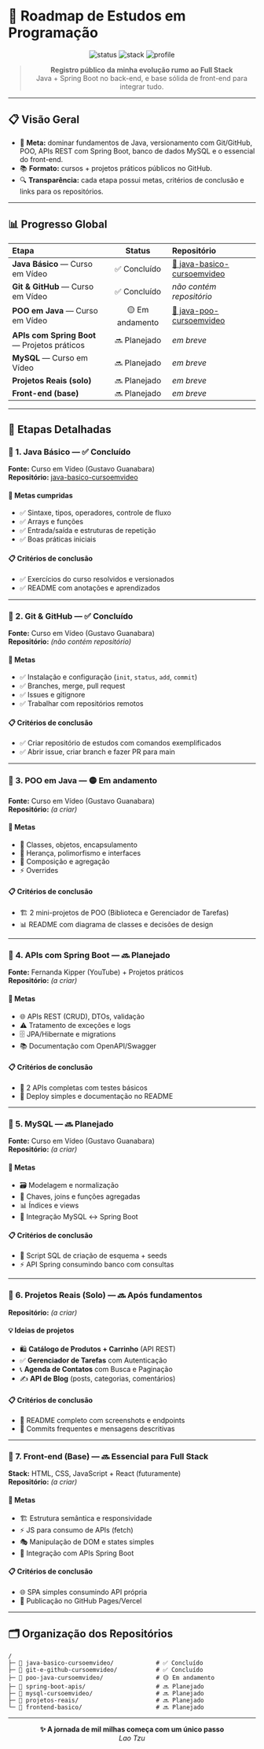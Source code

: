 # 🚀 Roadmap de Estudos em Programação

<div align="center">

![status](https://img.shields.io/badge/status-em%20andamento-yellow)
![stack](https://img.shields.io/badge/foco-Java%20%7C%20Spring%20Boot%20%7C%20MySQL-blue)
![profile](https://img.shields.io/badge/github-arthurronaldodasilvaa--commits-black)

> **Registro público da minha evolução rumo ao Full Stack**  
> Java + Spring Boot no back-end, e base sólida de front-end para integrar tudo.

</div>

---

## 📋 Visão Geral

- 🎯 **Meta:** dominar fundamentos de Java, versionamento com Git/GitHub, POO, APIs REST com Spring Boot, banco de dados MySQL e o essencial do front-end.
- 📚 **Formato:** cursos + projetos práticos públicos no GitHub.
- 🔍 **Transparência:** cada etapa possui metas, critérios de conclusão e links para os repositórios.

---

## 📊 Progresso Global

| Etapa | Status | Repositório |
|:------|:------:|:------------|
| **Java Básico** — Curso em Vídeo | ✅ Concluído | [🔗 java-basico-cursoemvideo](https://github.com/arthurronaldodasilvaa-commits/java-basico-cursoemvideo) |
| **Git & GitHub** — Curso em Vídeo | ✅ Concluído | *não contém repositório*  |
| **POO em Java** — Curso em Vídeo | 🟡 Em andamento | [🔗 java-poo-cursoemvideo](https://github.com/arthurronaldodasilvaa-commits/java-poo-cursoemvideo) |
| **APIs com Spring Boot** — Projetos práticos | 🔜 Planejado | *em breve* |
| **MySQL** — Curso em Vídeo | 🔜 Planejado | *em breve* |
| **Projetos Reais (solo)** | 🔜 Planejado | *em breve* |
| **Front-end (base)** | 🔜 Planejado | *em breve* |

---

## 🧭 Etapas Detalhadas

### 📘 1. Java Básico — ✅ Concluído
**Fonte:** Curso em Vídeo (Gustavo Guanabara)  
**Repositório:** [java-basico-cursoemvideo](https://github.com/arthurronaldodasilvaa-commits/java-basico-cursoemvideo)

#### 🎯 Metas cumpridas
- ✅ Sintaxe, tipos, operadores, controle de fluxo
- ✅ Arrays e funções
- ✅ Entrada/saída e estruturas de repetição
- ✅ Boas práticas iniciais

#### 📋 Critérios de conclusão
- ✅ Exercícios do curso resolvidos e versionados
- ✅ README com anotações e aprendizados

---

### 📙 2. Git & GitHub — ✅ Concluído
**Fonte:** Curso em Vídeo (Gustavo Guanabara)  
**Repositório:** *(não contém repositório)*

#### 🎯 Metas
- ✅ Instalação e configuração (`init`, `status`, `add`, `commit`)
- ✅ Branches, merge, pull request
- ✅ Issues e gitignore
- ✅ Trabalhar com repositórios remotos

#### 📋 Critérios de conclusão
- ✅ Criar repositório de estudos com comandos exemplificados
- ✅ Abrir issue, criar branch e fazer PR para main

---

### 📗 3. POO em Java — 🟡 Em andamento
**Fonte:** Curso em Vídeo (Gustavo Guanabara)  
**Repositório:** *(a criar)*

#### 🎯 Metas
- 🧩 Classes, objetos, encapsulamento
- 🔄 Herança, polimorfismo e interfaces
- 🧱 Composição e agregação
- ⚡ Overrides

#### 📋 Critérios de conclusão
- 🏗️ 2 mini-projetos de POO (Biblioteca e Gerenciador de Tarefas)
- 📊 README com diagrama de classes e decisões de design

---

### 📕 4. APIs com Spring Boot — 🔜 Planejado
**Fonte:** Fernanda Kipper (YouTube) + Projetos práticos  
**Repositório:** *(a criar)*

#### 🎯 Metas
- 🌐 APIs REST (CRUD), DTOs, validação
- ⚠️ Tratamento de exceções e logs
- 🗄️ JPA/Hibernate e migrations
- 📚 Documentação com OpenAPI/Swagger

#### 📋 Critérios de conclusão
- 🔌 2 APIs completas com testes básicos
- 🚀 Deploy simples e documentação no README

---

### 📒 5. MySQL — 🔜 Planejado
**Fonte:** Curso em Vídeo (Gustavo Guanabara)  
**Repositório:** *(a criar)*

#### 🎯 Metas
- 🗃️ Modelagem e normalização
- 🔑 Chaves, joins e funções agregadas
- 📊 Índices e views
- 🔄 Integração MySQL ↔ Spring Boot

#### 📋 Critérios de conclusão
- 📝 Script SQL de criação de esquema + seeds
- ⚡ API Spring consumindo banco com consultas

---

### 🚀 6. Projetos Reais (Solo) — 🔜 Após fundamentos
**Repositório:** *(a criar)*

#### 💡 Ideias de projetos
- 🛍️ **Catálogo de Produtos + Carrinho** (API REST)
- ✅ **Gerenciador de Tarefas** com Autenticação
- 📞 **Agenda de Contatos** com Busca e Paginação
- ✍️ **API de Blog** (posts, categorias, comentários)

#### 📋 Critérios de conclusão
- 📖 README completo com screenshots e endpoints
- 🔄 Commits frequentes e mensagens descritivas

---

### 🎨 7. Front-end (Base) — 🔜 Essencial para Full Stack
**Stack:** HTML, CSS, JavaScript + React (futuramente)  
**Repositório:** *(a criar)*

#### 🎯 Metas
- 🏗️ Estrutura semântica e responsividade
- ⚡ JS para consumo de APIs (fetch)
- 🎭 Manipulação de DOM e states simples
- 🔗 Integração com APIs Spring Boot

#### 📋 Critérios de conclusão
- 🌐 SPA simples consumindo API própria
- 🚀 Publicação no GitHub Pages/Vercel

---

## 🗂️ Organização dos Repositórios

```text
/
├─ 📁 java-basico-cursoemvideo/            # ✅ Concluído
├─ 📁 git-e-github-cursoemvideo/           # ✅ Concluído  
├─ 📁 poo-java-cursoemvideo/               # 🟡 Em andamento
├─ 📁 spring-boot-apis/                    # 🔜 Planejado
├─ 📁 mysql-cursoemvideo/                  # 🔜 Planejado
├─ 📁 projetos-reais/                      # 🔜 Planejado
└─ 📁 frontend-basico/                     # 🔜 Planejado
```

---

<div align="center">

**✨ A jornada de mil milhas começa com um único passo**  
*Lao Tzu*
